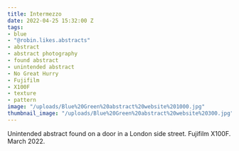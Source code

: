 ```yaml
---
title: Intermezzo
date: 2022-04-25 15:32:00 Z
tags:
- blue
- "@robin.likes.abstracts"
- abstract
- abstract photography
- found abstract
- unintended abstract
- No Great Hurry
- Fujifilm
- X100F
- texture
- pattern
image: "/uploads/Blue%20Green%20abstract%20website%201000.jpg"
thumbnail_image: "/uploads/Blue%20Green%20abstract%20website%20300.jpg"
---
```


Unintended abstract found on a door in a London side street. Fujifilm X100F. March 2022.